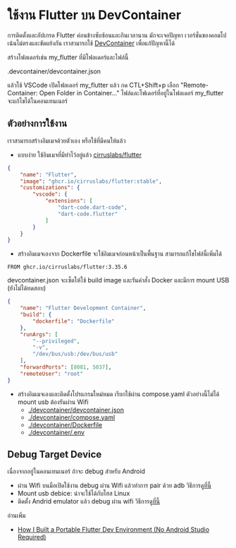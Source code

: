 # ใช้งาน Flutter บน DevContainer
การติดตั้งและอัปเกรด Flutter ค่อนข้างซับซ้อนและกินเวลานาน มักจะเจอปัญหา เวอร์ชั่นของคอมโปเน้นไม่ตรงและขัดแย้งกัน เราสามารถใช้ 
[DevContainer](https://code.visualstudio.com/docs/devcontainers/containers) เพื่อแก้ปัญหานี้ได้

สร้างโฟลเดอร์เช่น my_flutter ที่มีโฟลเดอร์และไฟล์นี้ 

.devcontainer/devcontainer.json 

แล้วใช้ VSCode เปิดโฟลเดอร์ my_flutter แล้ว กด CTL+Shift+p เลือก 
"Remote-Container: Open Folder in Container..." ไฟล์และโฟเดอร์ที่อยู่ในโฟลเดอร์ my_flutter จะแก้ไขได้ในคอนเทนเนอร์

## ตัวอย่างการใช้งาน
เราสามารถสร้างอิมเมจด้วยตัวเอง หรือใช้ที่มีคนให้แล้ว
- แบบง่าย ใช้อิมเมจที่มีทำไว้อยู่แล้ว 
[cirruslabs/flutter](https://github.com/cirruslabs/docker-images-flutter/pkgs/container/flutter) 

```json
{
    "name": "Flutter",
    "image": "ghcr.io/cirruslabs/flutter:stable",
    "customizations": {
        "vscode": {
            "extensions": [
                "dart-code.dart-code",
                "dart-code.flutter"
            ]
        }
    }
}
```
- สร้างอิมเมจเองจาก Dockerfile จะใช้อิมเมจก่อนหน้าเป็นพื้นฐาน สามารถแก้ไขไฟล์นี้เพิ่มได้
```
FROM ghcr.io/cirruslabs/flutter:3.35.6
```
devcontainer.json จะเซ็ตให้ใช้ build image และรันคำสั่ง Docker และมีการ mount USB (ยังไม่ได้ทดสอบ)
```json
{
    "name": "Flutter Development Container",
    "build": {
        "dockerfile": "Dockerfile"
    },
    "runArgs": [
        "--privileged",
        "-v",
        "/dev/bus/usb:/dev/bus/usb"
    ],
    "forwardPorts": [8081, 5037],
    "remoteUser": "root"
}
```
- สร้างอิมเมจเองและติดตั้งโปรแกรมใหม่หมด เรียกใช้ผ่าน compose.yaml
ตัวอย่างนี้ไม่ได้ mount usb ต้องรันผ่าน Wifi
  - [./devcontainer/devcontainer.json](./.devcontainer/devcontainer.json)
  - [./devcontainer/compose.yaml](./.devcontainer/compose.yaml)
  - [./devcontainer/Dockerfile](./.devcontainer/Dockerfile)
  - [./devcontainer/.env](./.devcontainer/.env.example)

## Debug Target Device
เนื่องจากอยู่ในคอนเทนเนอร์ ถ้าจะ debug สำหรับ Android  
- ผ่าน Wifi บนมือเปิดใช้งาน debug ผ่าน Wifi แล้วทำการ pair ด้วย adb วิธีการดู[ที่นี้](./wifi-debug.md)
- Mount usb debice: น่าจะใช้ได้กับโฮส Linux
- ติดตั้ง Andrid emulator แล้ว debug ผ่าน wifi วิธีการดู[ที่นี้](./install-android-emulator-only.md) 

อ่านเพิ่ม
- [How I Built a Portable Flutter Dev Environment (No Android Studio Required)](https://medium.com/@bastlaca/how-i-built-a-portable-flutter-dev-environment-no-android-studio-required-f4908477180b)
